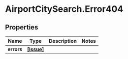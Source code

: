 # AirportCitySearch.Error404

## Properties

Name | Type | Description | Notes
------------ | ------------- | ------------- | -------------
**errors** | [**[Issue]**](Issue.md) |  | 


